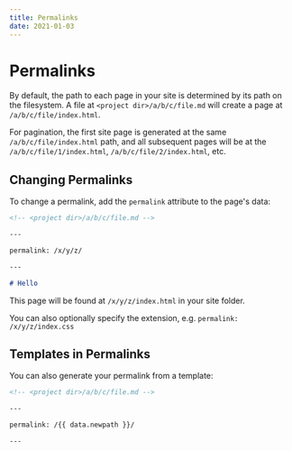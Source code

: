 ```yaml
---
title: Permalinks
date: 2021-01-03
---
```

# Permalinks

By default, the path to each page in your site is determined by its path on the filesystem.
A file at `<project dir>/a/b/c/file.md` will create a page at `/a/b/c/file/index.html`.

For pagination, the first site page is generated at the same `/a/b/c/file/index.html` path, 
and all subsequent pages will be at the `/a/b/c/file/1/index.html`, `/a/b/c/file/2/index.html`, etc.

## Changing Permalinks

To change a permalink, add the `permalink` attribute to the page's data:

``` markdown
<!-- <project dir>/a/b/c/file.md -->

---

permalink: /x/y/z/

---

# Hello
```

This page will be found at `/x/y/z/index.html` in your site folder.

You can also optionally specify the extension, e.g. `permalink: /x/y/z/index.css`

## Templates in Permalinks

You can also generate your permalink from a template:

``` markdown
<!-- <project dir>/a/b/c/file.md -->

---

permalink: /{{ data.newpath }}/

---
```